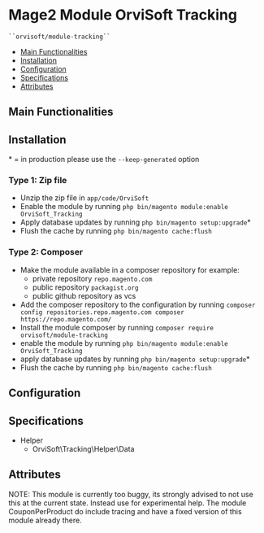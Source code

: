 # Mage2 Module OrviSoft Tracking

    ``orvisoft/module-tracking``

 - [Main Functionalities](#markdown-header-main-functionalities)
 - [Installation](#markdown-header-installation)
 - [Configuration](#markdown-header-configuration)
 - [Specifications](#markdown-header-specifications)
 - [Attributes](#markdown-header-attributes)


## Main Functionalities


## Installation
\* = in production please use the `--keep-generated` option

### Type 1: Zip file

 - Unzip the zip file in `app/code/OrviSoft`
 - Enable the module by running `php bin/magento module:enable OrviSoft_Tracking`
 - Apply database updates by running `php bin/magento setup:upgrade`\*
 - Flush the cache by running `php bin/magento cache:flush`

### Type 2: Composer

 - Make the module available in a composer repository for example:
    - private repository `repo.magento.com`
    - public repository `packagist.org`
    - public github repository as vcs
 - Add the composer repository to the configuration by running `composer config repositories.repo.magento.com composer https://repo.magento.com/`
 - Install the module composer by running `composer require orvisoft/module-tracking`
 - enable the module by running `php bin/magento module:enable OrviSoft_Tracking`
 - apply database updates by running `php bin/magento setup:upgrade`\*
 - Flush the cache by running `php bin/magento cache:flush`


## Configuration




## Specifications

 - Helper
	- OrviSoft\Tracking\Helper\Data


## Attributes


NOTE: This module is currently too buggy, its strongly advised to not use this at the current state. Instead use for experimental help. The module CouponPerProduct do include tracing and have a fixed version of this module already there.
